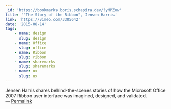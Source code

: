 ```yaml
---
_id: 'https://bookmarks.boris.schapira.dev/?yMPZow'
title: '"The Story of the Ribbon", Jensen Harris'
link: 'https://vimeo.com/3305642'
date: '2015-08-14'
tags:
    - name: design
      slug: design
    - name: Office
      slug: office
    - name: Ribbon
      slug: ribbon
    - name: sharemarks
      slug: sharemarks
    - name: ux
      slug: ux
---
```


Jensen Harris shares behind-the-scenes stories of how the Microsoft Office 2007
Ribbon user interface was imagined, designed, and validated. <br>&#8212;
<a href="https://bookmarks.boris.schapira.dev/?yMPZow" title="Permalink">Permalink</a>
